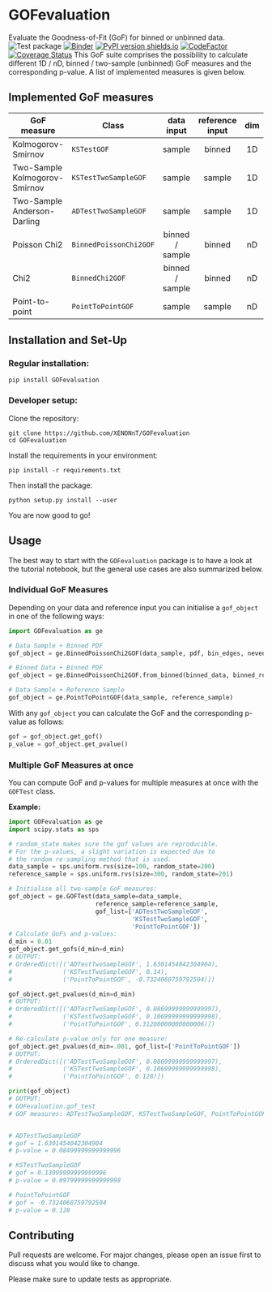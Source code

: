# GOFevaluation
Evaluate the Goodness-of-Fit (GoF) for binned or unbinned data.  
![Test package](https://github.com/XENONnT/GOFevaluation/actions/workflows/python-package.yml/badge.svg)
[![Binder](https://mybinder.org/badge_logo.svg)](https://mybinder.org/v2/gh/XENONnT/GOFevaluation/HEAD)
[![PyPI version shields.io](https://img.shields.io/pypi/v/GOFevaluation.svg)](https://pypi.python.org/pypi/GOFevaluation/)
[![CodeFactor](https://www.codefactor.io/repository/github/xenonnt/gofevaluation/badge)](https://www.codefactor.io/repository/github/xenonnt/gofevaluation)
[![Coverage Status](https://coveralls.io/repos/github/XENONnT/GOFevaluation/badge.svg?branch=master)](https://coveralls.io/github/XENONnT/GOFevaluation?branch=master) 
This GoF suite comprises the possibility to calculate different 1D / nD, binned / two-sample (unbinned) GoF measures and the corresponding p-value. A list of implemented measures is given below. 

 
## Implemented GoF measures
| GoF measure                   | Class                     |    data input   | reference input | dim |
|-------------------------------|---------------------------|:---------------:|:---------------:|:---:|
| Kolmogorov-Smirnov            | `KSTestGOF`               |      sample     |      binned     |  1D |
| Two-Sample Kolmogorov-Smirnov | `KSTestTwoSampleGOF`      |      sample     |      sample     |  1D |
| Two-Sample Anderson-Darling   | `ADTestTwoSampleGOF`      |      sample     |      sample     |  1D |
| Poisson Chi2                  | `BinnedPoissonChi2GOF`    | binned / sample |      binned     |  nD |
| Chi2                          | `BinnedChi2GOF`           | binned / sample |      binned     |  nD |
| Point-to-point                | `PointToPointGOF`         |      sample     |      sample     |  nD |


## Installation and Set-Up

### Regular installation:
```
pip install GOFevaluation
```

### Developer setup:
Clone the repository:

```
git clone https://github.com/XENONnT/GOFevaluation
cd GOFevaluation
```
Install the requirements in your environment:
```
pip install -r requirements.txt
```

Then install the package:
```
python setup.py install --user
```
You are now good to go!

## Usage
The best way to start with the `GOFevaluation` package is to have a look at the tutorial notebook, but the general use cases are also summarized below.
### Individual GoF Measures
Depending on your data and reference input you can initialise a `gof_object` in one of the following ways:
```python
import GOFevaluation as ge

# Data Sample + Binned PDF
gof_object = ge.BinnedPoissonChi2GOF(data_sample, pdf, bin_edges, nevents_expected)

# Binned Data + Binned PDF
gof_object = ge.BinnedPoissonChi2GOF.from_binned(binned_data, binned_reference)

# Data Sample + Reference Sample
gof_object = ge.PointToPointGOF(data_sample, reference_sample)
```

With any `gof_object` you can calculate the GoF and the corresponding p-value as follows:
```python
gof = gof_object.get_gof()
p_value = gof_object.get_pvalue()
```

### Multiple GoF Measures at once
You can compute GoF and p-values for multiple measures at once with the `GOFTest` class. 

**Example:**
```python
import GOFevaluation as ge
import scipy.stats as sps

# random_state makes sure the gof values are reproducible.
# For the p-values, a slight variation is expected due to
# the random re-sampling method that is used.
data_sample = sps.uniform.rvs(size=100, random_state=200)
reference_sample = sps.uniform.rvs(size=300, random_state=201)

# Initialise all two-sample GoF measures:
gof_object = ge.GOFTest(data_sample=data_sample, 
                        reference_sample=reference_sample,
                        gof_list=['ADTestTwoSampleGOF', 
                                  'KSTestTwoSampleGOF', 
                                  'PointToPointGOF'])
# Calculate GoFs and p-values:
d_min = 0.01
gof_object.get_gofs(d_min=d_min)
# OUTPUT:
# OrderedDict([('ADTestTwoSampleGOF', 1.6301454042304904),
#              ('KSTestTwoSampleGOF', 0.14),
#              ('PointToPointGOF', -0.7324060759792504)])

gof_object.get_pvalues(d_min=d_min)
# OUTPUT:
# OrderedDict([('ADTestTwoSampleGOF', 0.08699999999999997),
#              ('KSTestTwoSampleGOF', 0.10699999999999998),
#              ('PointToPointGOF', 0.31200000000000006)])

# Re-calculate p-value only for one measure:
gof_object.get_pvalues(d_min=.001, gof_list=['PointToPointGOF'])
# OUTPUT:
# OrderedDict([('ADTestTwoSampleGOF', 0.08699999999999997),
#              ('KSTestTwoSampleGOF', 0.10699999999999998),
#              ('PointToPointGOF', 0.128)])

print(gof_object)
# OUTPUT:
# GOFevaluation.gof_test
# GOF measures: ADTestTwoSampleGOF, KSTestTwoSampleGOF, PointToPointGOF


# ADTestTwoSampleGOF
# gof = 1.6301454042304904
# p-value = 0.08499999999999996

# KSTestTwoSampleGOF
# gof = 0.13999999999999996
# p-value = 0.09799999999999998

# PointToPointGOF
# gof = -0.7324060759792504
# p-value = 0.128
```




## Contributing
Pull requests are welcome. For major changes, please open an issue first to discuss what you would like to change.

Please make sure to update tests as appropriate.
